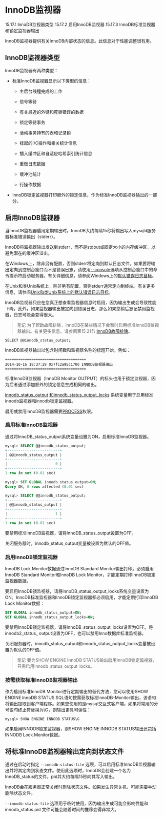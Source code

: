 # InnoDB监视器

15.17.1 InnoDB监视器类型
15.17.2 启用InnoDB监视器
15.17.3 InnoDB标准监视器和锁定监视器输出

InnoDB监视器提供有关InnoDB内部状态的信息。此信息对于性能调整很有用。

## InnoDB监视器类型

InnoDB监视器有两种类型：

- 标准InnoDB监视器显示以下类型的信息：

  - 主后台线程完成的工作

  - 信号等待

  - 有关最近的外键和死锁错误的数据

  - 锁定等待事务

  - 活动事务持有的表和记录锁

  - 挂起的I/O操作和相关统计信息

  - 插入缓冲区和自适应哈希索引统计信息

  - 重做日志数据

  - 缓冲池统计

  - 行操作数据

- InnoDB锁定监视器打印额外的锁定信息，作为标准InnoDB监视器输出的一部分。

## 启用InnoDB监视器

当InnoDB监视器启用定期输出时，InnoDB大约每隔15秒将输出写入mysqld服务器标准错误输出（stderr）。

InnoDB将监视器输出发送到stderr，而不是stdout或固定大小的内存缓冲区，以避免潜在的缓冲区溢出。

在Windows上，除非另有配置，否则stderr将定向到默认日志文件。如果要将输出定向到控制台窗口而不是错误日志，请使用[--console](https://dev.mysql.com/doc/refman/8.0/en/server-options.html#option_mysqld_console)选项从控制台窗口中的命令提示符启动服务器。有关详细信息，请参阅Windows上的[默认错误日志目标](https://dev.mysql.com/doc/refman/8.0/en/error-log-destination-configuration.html#error-log-destination-configuration-windows)。

在Unix和类Unix系统上，除非另有配置，否则stderr通常定向到终端。有关更多信息，请参阅[Unix和类Unix系统上的默认错误日志目标](https://dev.mysql.com/doc/refman/8.0/en/error-log-destination-configuration.html#error-log-destination-configuration-unix)。

InnoDB监视器只应在您真正想查看监视器信息时启用，因为输出生成会导致性能下降。此外，如果监视器输出被定向到错误日志，那么如果您稍后忘记禁用监视器，日志可能会变得很大。

> 笔记
为了帮助故障排除，InnoDB在某些情况下会暂时启用标准InnoDB监视器输出。有关更多信息，请参阅第15.21节 [InnoDB故障排除](https://dev.mysql.com/doc/refman/8.0/en/innodb-troubleshooting.html)。

`SELECT @@innodb_status_output;`

InnoDB监视器输出以包含时间戳和监视器名称的标题开始。例如：

```log
=====================================
2014-10-16 18:37:29 0x7fc2a95c1700 INNODB监视器输出
=====================================
```

标准InnoDB监视器（InnoDB Monitor OUTPUT）的标头也用于锁定监视器，因为后者通过添加额外的锁定信息生成相同的输出。

[innodb_status_output](https://dev.mysql.com/doc/refman/8.0/en/innodb-parameters.html#sysvar_innodb_status_output) [和innodb_status_output_locks](https://dev.mysql.com/doc/refman/8.0/en/innodb-parameters.html#sysvar_innodb_status_output_locks) 系统变量用于启用标准innodb监视器和innodb锁定监视器。

启用或禁用InnoDB监视器需要[PROCESS](https://dev.mysql.com/doc/refman/8.0/en/privileges-provided.html#priv_process)权限。

### 启用标准InnoDB监视器

通过将InnoDB_status_output系统变量设置为ON，启用标准InnoDB监视器。

```sql
mysql> SELECT @@innodb_status_output;
+------------------------+
| @@innodb_status_output |
+------------------------+
|                      0 |
+------------------------+
1 row in set (0.01 sec)
 
mysql> SET GLOBAL innodb_status_output=ON;
Query OK, 0 rows affected (0.01 sec)
 
mysql> SELECT @@innodb_status_output;
+------------------------+
| @@innodb_status_output |
+------------------------+
|                      1 |
+------------------------+
1 row in set (0.01 sec)
```

要禁用标准InnoDB监视器，请将InnoDB_status_output设置为OFF。

关闭服务器时，innodb_status_output变量被设置为默认的OFF值。

### 启用InnoDB锁定监视器

InnoDB Lock Monitor数据通过InnoDB Standard Monitor输出打印。必须启用InnoDB Standard Monitor和InnoDB Lock Monitor，才能定期打印InnoDB锁定监视器数据。

要启用InnoDB锁监视器，请将InnoDB_status_output_locks系统变量设置为ON。InnoDB标准监视器和InnoDB锁定监视器都必须启用，才能定期打印InnoDB Lock Monitor数据：

```sql
SET GLOBAL innodb_status_output=ON;
SET GLOBAL innodb_status_output_locks=ON;
```

要禁用InnoDB锁定监视器，请将InnoDB_status_output_locks设置为OFF。将innodb2_status_ output设置为OFF，也可以禁用Inno数据库标准监视器。

关闭服务器时，innodb_status_output和innodb_status_output_locks变量被设置为默认的OFF值。

> 笔记
要为SHOW ENGINE InnoDB STATUS输出启用InnoDB锁定监视器，只需启用innodb_status_output_locks。

### 按需获取标准InnoDB监视器输出

作为启用标准InnoDB Monitor进行定期输出的替代方法，您可以使用SHOW ENGINE InnoDB STATUS SQL语句按需获取标准InnoDB-Monitor输出，该语句将输出提取到客户端程序。如果您使用的是mysql交互式客户端，如果将常用的分号语句终止符替换为\G，则输出更具可读性：

`mysql> SHOW ENGINE INNODB STATUS\G`

如果启用INNODB锁定监视器，则SHOW ENGINE INNODB STATUS输出还包括INNODB Lock Monitor数据。

## 将标准InnoDB监视器输出定向到状态文件

通过在启动时指定 `--innodb-status-file` 选项，可以启用标准InnoDB监视器输出并将其定向到状态文件。使用此选项时，InnoDB会创建一个名为InnoDB_status的文件。pid并大约每隔15秒向其写入输出。

InnoDB会在服务器正常关闭时删除状态文件。如果发生异常关机，可能需要手动删除状态文件。

`--innodb-status-file` 选项用于临时使用，因为输出生成可能会影响性能和 innodb_status.pid 文件可能会随着时间的推移变得非常大。
